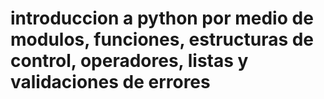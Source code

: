 # introduccion a python por medio de modulos, funciones, estructuras de control, operadores, listas y validaciones de errores
